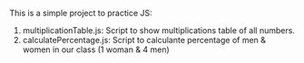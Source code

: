 This is a simple project to practice JS:

1. multiplicationTable.js: Script to show multiplications table of all numbers.
2. calculatePercentage.js: Script to calculante percentage of men & women in our class (1 woman & 4 men)